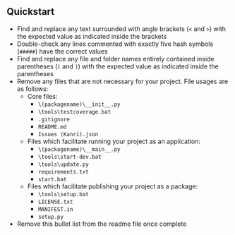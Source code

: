 # <package name>

###### <package description>

## Quickstart

- Find and replace any text surrounded with angle brackets (`<` and `>`) with the expected value as indicated inside the brackets
- Double-check any lines commented with exactly five hash symbols (`#####`) have the correct values
- Find and replace any file and folder names entirely contained inside parentheses (`(` and `)`) with the expected value as indicated inside the parentheses
- Remove any files that are not necessary for your project. File usages are as follows:
  - Core files:
    - `\(packagename)\__init__.py`
    - `\tools\testcoverage.bat`
    - `.gitignore`
    - `README.md`
    - `Issues (Kanri).json`
  - Files which facilitate running your project as an application:
    - `\(packagename)\__main__.py`
    - `\tools\start-dev.bat`
    - `\tools\update.py`
    - `requirements.txt`
    - `start.bat`
  - Files which facilitate publishing your project as a package:
    - `\tools\setup.bat`
    - `LICENSE.txt`
    - `MANIFEST.in`
    - `setup.py`
- Remove this bullet list from the readme file once complete
